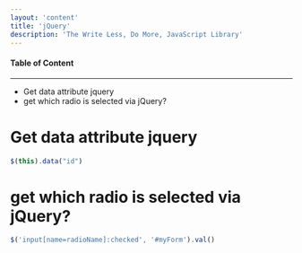```yaml
---
layout: 'content'
title: 'jQuery'
description: 'The Write Less, Do More, JavaScript Library'
---
```


#### Table of Content
-------------
<!-- MarkdownTOC depth=2 -->

- Get data attribute jquery
- get which radio is selected via jQuery?

<!-- /MarkdownTOC -->


# Get data attribute jquery

```js
$(this).data("id")
```

# get which radio is selected via jQuery? 

```js
$('input[name=radioName]:checked', '#myForm').val()
```















